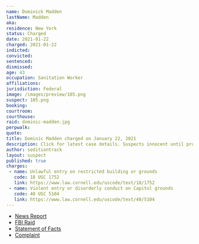 ```yaml
---
name: Dominick Madden
lastName: Madden
aka:
residence: New York
status: Charged
date: 2021-01-22
charged: 2021-01-22
indicted:
convicted: 
sentenced: 
dismissed: 
age: 43
occupation: Sanitation Worker
affiliations:
jurisdiction: Federal
image: /images/preview/105.png
suspect: 105.png
booking:
courtroom:
courthouse:
raid: dominic-madden.jpg
perpwalk:
quote:
title: Dominic Madden charged on January 22, 2021
description: Click for latest case details. Suspects innocent until proven guilty.
author: seditiontrack
layout: suspect
published: true
charges:
 - name: Unlawful entry on restricted building or grounds
   code: 18 USC 1752
   link: https://www.law.cornell.edu/uscode/text/18/1752
 - name: Violent entry or disorderly conduct on Capitol grounds
   code: 40 USC 5104
   link: https://www.law.cornell.edu/uscode/text/40/5104
---
```

- [News Report](https://brooklyneagle.com/articles/2021/01/22/brooklyn-sanitation-worker-arrested-after-feds-idd-him-as-part-of-capitol-mob/)
- [FBI Raid](https://abc7ny.com/local-dc-riot-arrests-nyc-sanitation-worker-arrested/9900913/)
- [Statement of Facts](https://www.justice.gov/opa/page/file/1358876/download)
- [Complaint](https://www.justice.gov/opa/page/file/1359536/download)
